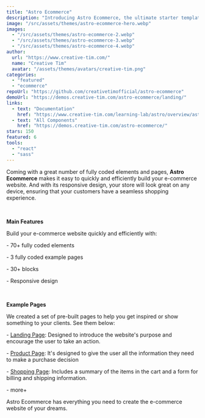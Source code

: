 ```yaml
---
title: "Astro Ecommerce"
description: "Introducing Astro Ecommerce, the ultimate starter template for your e-commerce web project. Built on Astro's next-gen island architecture, Astro Ecommerce offers a sleek and modern design with a wide range of components and features to help you create a stunning online store."
image: "/src/assets/themes/astro-ecommerce-hero.webp"
images:
  - "/src/assets/themes/astro-ecommerce-2.webp"
  - "/src/assets/themes/astro-ecommerce-3.webp"
  - "/src/assets/themes/astro-ecommerce-4.webp"
author:
  url: "https://www.creative-tim.com/"
  name: "Creative Tim"
  avatar: "/assets/themes/avatars/creative-tim.png"
categories:
  - "featured"
  - "ecommerce"
repoUrl: "https://github.com/creativetimofficial/astro-ecommerce"
demoUrl: "https://demos.creative-tim.com/astro-ecommerce/landing/"
links:
  - text: "Documentation"
    href: "https://www.creative-tim.com/learning-lab/astro/overview/astro-ecommerce"
  - text: "All Components"
    href: "https://demos.creative-tim.com/astro-ecommerce/"
stars: 150
featured: 6
tools:
  - "react"
  - "sass"
---
```


<p>
  Coming with a great number of fully coded elements and pages,
  <strong>Astro Ecommerce</strong> makes it easy to quickly and efficiently build your e-commerce
  website. And with its responsive design, your store will look great on any device, ensuring that
  your customers have a seamless shopping experience.
</p>
<p><br /></p>
<p><strong>Main Features</strong></p>
<p>Build your e-commerce website quickly and efficiently with:</p>
<p>- 70+ fully coded elements</p>
<p>- 3 fully coded example pages</p>
<p>- 30+ blocks</p>
<p>- Responsive design</p>
<p><br /></p>
<p><strong>Example Pages</strong></p>
<p>
  We created a set of pre-built pages to help you get inspired or show something to your clients.
  See them below:
</p>
<p>
  -
  <a
    href="https://demos.creative-tim.com/astro-ecommerce/landing/"
    rel="noopener noreferrer"
    target="_blank"
    >Landing Page</a
  >: Designed to introduce the website's purpose and encourage the user to take an action.
</p>
<p>
  -
  <a
    href="https://demos.creative-tim.com/astro-ecommerce/product/"
    rel="noopener noreferrer"
    target="_blank"
    >Product Page</a
  >: It's designed to give the user all the information they need to make a purchase decision
</p>
<p>
  -
  <a
    href="https://demos.creative-tim.com/astro-ecommerce/shopping-cart/"
    rel="noopener noreferrer"
    target="_blank"
    >Shopping Page</a
  >: Includes a summary of the items in the cart and a form for billing and shipping information.
</p>
<p>- more+</p>
<p>Astro Ecommerce has everything you need to create the e-commerce website of your dreams.</p>
